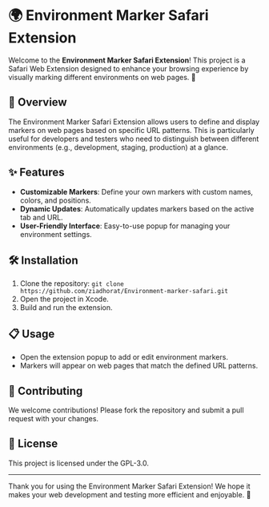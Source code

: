# 🌍 Environment Marker Safari Extension

Welcome to the **Environment Marker Safari Extension**! This project is a Safari Web Extension designed to enhance your browsing experience by visually marking different environments on web pages. 🚀

## 📖 Overview

The Environment Marker Safari Extension allows users to define and display markers on web pages based on specific URL patterns. This is particularly useful for developers and testers who need to distinguish between different environments (e.g., development, staging, production) at a glance.

## ✨ Features

- **Customizable Markers**: Define your own markers with custom names, colors, and positions.
- **Dynamic Updates**: Automatically updates markers based on the active tab and URL.
- **User-Friendly Interface**: Easy-to-use popup for managing your environment settings.

## 🛠️ Installation

1. Clone the repository: `git clone https://github.com/ziadhorat/Environment-marker-safari.git`
2. Open the project in Xcode.
3. Build and run the extension.

## 📋 Usage

- Open the extension popup to add or edit environment markers.
- Markers will appear on web pages that match the defined URL patterns.

## 🤝 Contributing

We welcome contributions! Please fork the repository and submit a pull request with your changes.

## 📄 License

This project is licensed under the GPL-3.0.

---

Thank you for using the Environment Marker Safari Extension! We hope it makes your web development and testing more efficient and enjoyable. 🌟
